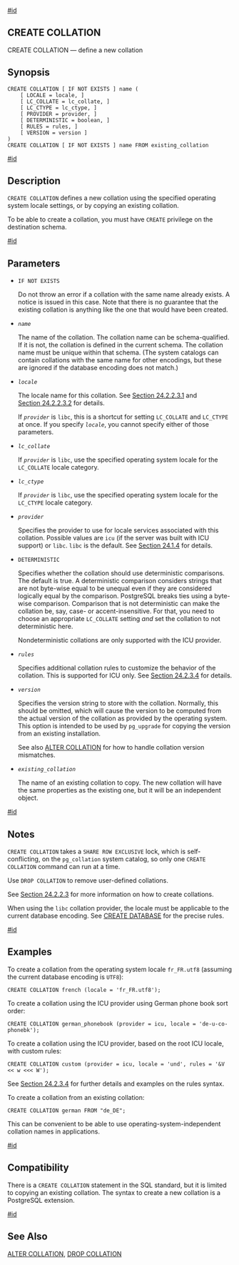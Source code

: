[#id](#SQL-CREATECOLLATION)

## CREATE COLLATION

CREATE COLLATION — define a new collation

## Synopsis

```
CREATE COLLATION [ IF NOT EXISTS ] name (
    [ LOCALE = locale, ]
    [ LC_COLLATE = lc_collate, ]
    [ LC_CTYPE = lc_ctype, ]
    [ PROVIDER = provider, ]
    [ DETERMINISTIC = boolean, ]
    [ RULES = rules, ]
    [ VERSION = version ]
)
CREATE COLLATION [ IF NOT EXISTS ] name FROM existing_collation
```

[#id](#SQL-CREATECOLLATION-DESCRIPTION)

## Description

`CREATE COLLATION` defines a new collation using the specified operating system locale settings, or by copying an existing collation.

To be able to create a collation, you must have `CREATE` privilege on the destination schema.

[#id](#id-1.9.3.59.6)

## Parameters

* `IF NOT EXISTS`

  Do not throw an error if a collation with the same name already exists. A notice is issued in this case. Note that there is no guarantee that the existing collation is anything like the one that would have been created.

* *`name`*

  The name of the collation. The collation name can be schema-qualified. If it is not, the collation is defined in the current schema. The collation name must be unique within that schema. (The system catalogs can contain collations with the same name for other encodings, but these are ignored if the database encoding does not match.)

* *`locale`*

  The locale name for this collation. See [Section 24.2.2.3.1](collation#COLLATION-MANAGING-CREATE-LIBC) and [Section 24.2.2.3.2](collation#COLLATION-MANAGING-CREATE-ICU) for details.

  If *`provider`* is `libc`, this is a shortcut for setting `LC_COLLATE` and `LC_CTYPE` at once. If you specify *`locale`*, you cannot specify either of those parameters.

* *`lc_collate`*

  If *`provider`* is `libc`, use the specified operating system locale for the `LC_COLLATE` locale category.

* *`lc_ctype`*

  If *`provider`* is `libc`, use the specified operating system locale for the `LC_CTYPE` locale category.

* *`provider`*

  Specifies the provider to use for locale services associated with this collation. Possible values are `icu` (if the server was built with ICU support) or `libc`. `libc` is the default. See [Section 24.1.4](locale#LOCALE-PROVIDERS) for details.

* `DETERMINISTIC`

  Specifies whether the collation should use deterministic comparisons. The default is true. A deterministic comparison considers strings that are not byte-wise equal to be unequal even if they are considered logically equal by the comparison. PostgreSQL breaks ties using a byte-wise comparison. Comparison that is not deterministic can make the collation be, say, case- or accent-insensitive. For that, you need to choose an appropriate `LC_COLLATE` setting *and* set the collation to not deterministic here.

  Nondeterministic collations are only supported with the ICU provider.

* *`rules`*

  Specifies additional collation rules to customize the behavior of the collation. This is supported for ICU only. See [Section 24.2.3.4](collation#ICU-TAILORING-RULES) for details.

* *`version`*

  Specifies the version string to store with the collation. Normally, this should be omitted, which will cause the version to be computed from the actual version of the collation as provided by the operating system. This option is intended to be used by `pg_upgrade` for copying the version from an existing installation.

  See also [ALTER COLLATION](sql-altercollation) for how to handle collation version mismatches.

* *`existing_collation`*

  The name of an existing collation to copy. The new collation will have the same properties as the existing one, but it will be an independent object.

[#id](#SQL-CREATECOLLATION-NOTES)

## Notes

`CREATE COLLATION` takes a `SHARE ROW EXCLUSIVE` lock, which is self-conflicting, on the `pg_collation` system catalog, so only one `CREATE COLLATION` command can run at a time.

Use `DROP COLLATION` to remove user-defined collations.

See [Section 24.2.2.3](collation#COLLATION-CREATE) for more information on how to create collations.

When using the `libc` collation provider, the locale must be applicable to the current database encoding. See [CREATE DATABASE](sql-createdatabase) for the precise rules.

[#id](#SQL-CREATECOLLATION-EXAMPLES)

## Examples

To create a collation from the operating system locale `fr_FR.utf8` (assuming the current database encoding is `UTF8`):

```
CREATE COLLATION french (locale = 'fr_FR.utf8');
```

To create a collation using the ICU provider using German phone book sort order:

```
CREATE COLLATION german_phonebook (provider = icu, locale = 'de-u-co-phonebk');
```

To create a collation using the ICU provider, based on the root ICU locale, with custom rules:

```
CREATE COLLATION custom (provider = icu, locale = 'und', rules = '&V << w <<< W');
```

See [Section 24.2.3.4](collation#ICU-TAILORING-RULES) for further details and examples on the rules syntax.

To create a collation from an existing collation:

```
CREATE COLLATION german FROM "de_DE";
```

This can be convenient to be able to use operating-system-independent collation names in applications.

[#id](#SQL-CREATECOLLATION-COMPAT)

## Compatibility

There is a `CREATE COLLATION` statement in the SQL standard, but it is limited to copying an existing collation. The syntax to create a new collation is a PostgreSQL extension.

[#id](#SQL-CREATECOLLATION-SEEALSO)

## See Also

[ALTER COLLATION](sql-altercollation), [DROP COLLATION](sql-dropcollation)